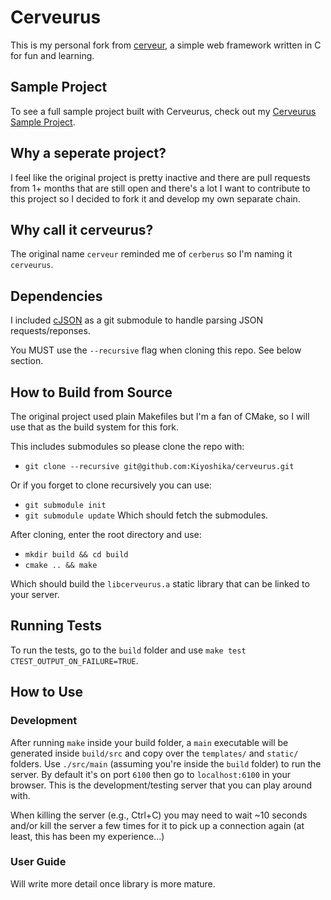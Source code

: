 # Cerveurus
This is my personal fork from [cerveur](https://github.com/infraredCoding/cerveur), a simple web framework written in C for fun and learning.

## Sample Project
To see a full sample project built with Cerveurus, check out my [Cerveurus Sample Project](https://github.com/Kiyoshika/cerveurus-sample).

## Why a seperate project?
I feel like the original project is pretty inactive and there are pull requests from 1+ months that are still open and there's a lot I want to contribute to this project so I decided to fork it and develop my own separate chain.

## Why call it cerveurus?
The original name `cerveur` reminded me of `cerberus` so I'm naming it `cerveurus`.

## Dependencies
I included [cJSON](https://github.com/DaveGamble/cJSON) as a git submodule to handle parsing JSON requests/reponses. 

You MUST use the `--recursive` flag when cloning this repo. See below section.

## How to Build from Source
The original project used plain Makefiles but I'm a fan of CMake, so I will use that as the build system for this fork.

This includes submodules so please clone the repo with:
* `git clone --recursive git@github.com:Kiyoshika/cerveurus.git`

Or if you forget to clone recursively you can use:
* `git submodule init`
* `git submodule update`
Which should fetch the submodules.

After cloning, enter the root directory and use:
* `mkdir build && cd build`
* `cmake .. && make`

Which should build the `libcerveurus.a` static library that can be linked to your server.

## Running Tests
To run the tests, go to the `build` folder and use  `make test CTEST_OUTPUT_ON_FAILURE=TRUE`.

## How to Use

### Development
After running `make` inside your build folder, a `main` executable will be generated inside `build/src` and copy over the `templates/` and `static/` folders. Use `./src/main` (assuming you're inside the `build` folder) to run the server. By default it's on port `6100` then go to `localhost:6100` in your browser. This is the development/testing server that you can play around with.

When killing the server (e.g., Ctrl+C) you may need to wait ~10 seconds and/or kill the server a few times for it to pick up a connection again (at least, this has been my experience...)

### User Guide 
Will write more detail once library is more mature.
